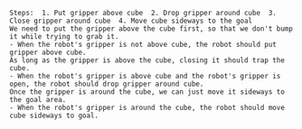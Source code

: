 
    Steps:  1. Put gripper above cube  2. Drop gripper around cube  3. Close gripper around cube  4. Move cube sideways to the goal
    We need to put the gripper above the cube first, so that we don't bump it while trying to grab it.
    - When the robot's gripper is not above cube, the robot should put gripper above cube.
    As long as the gripper is above the cube, closing it should trap the cube.
    - When the robot's gripper is above cube and the robot's gripper is open, the robot should drop gripper around cube.
    Once the gripper is around the cube, we can just move it sideways to the goal area.
    - When the robot's gripper is around the cube, the robot should move cube sideways to goal.